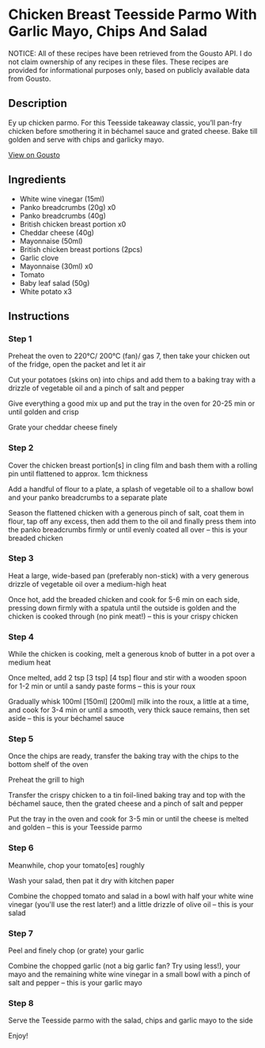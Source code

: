 # Chicken Breast Teesside Parmo With Garlic Mayo, Chips And Salad

NOTICE: All of these recipes have been retrieved from the Gousto API. I do not claim ownership of any recipes in these files. These recipes are provided for informational purposes only, based on publicly available data from Gousto.

## Description

Ey up chicken parmo. For this Teesside takeaway classic, you’ll pan-fry chicken before smothering it in béchamel sauce and grated cheese. Bake till golden and serve with chips and garlicky mayo. 

[View on Gousto](https://www.gousto.co.uk/recipes/cookbook/chicken-breast-teesside-parmo-with-garlic-mayo-chips-and-salad)

## Ingredients

- White wine vinegar (15ml)
- Panko breadcrumbs (20g) x0
- Panko breadcrumbs (40g)
- British chicken breast portion x0
- Cheddar cheese (40g)
- Mayonnaise (50ml)
- British chicken breast portions (2pcs)
- Garlic clove
- Mayonnaise (30ml) x0
- Tomato
- Baby leaf salad (50g)
- White potato x3

## Instructions


### Step 1

Preheat the oven to 220°C/ 200°C (fan)/ gas 7, then take your chicken out of the fridge, open the packet and let it air

Cut your potatoes (skins on) into chips and add them to a baking tray with a drizzle of vegetable oil and a pinch of salt and pepper

Give everything a good mix up and put the tray in the oven for 20-25 min or until golden and crisp

Grate your cheddar cheese finely


### Step 2

Cover the chicken breast portion[s] in cling film and bash them with a rolling pin until flattened to approx. 1cm thickness

Add a handful of flour to a plate, a splash of vegetable oil to a shallow bowl and your panko breadcrumbs to a separate plate

Season the flattened chicken with a generous pinch of salt, coat them in flour, tap off any excess, then add them to the oil and finally press them into the panko breadcrumbs firmly or until evenly coated all over – this is your breaded chicken


### Step 3

Heat a large, wide-based pan (preferably non-stick) with a very generous drizzle of vegetable oil over a medium-high heat

Once hot, add the breaded chicken and cook for 5-6 min on each side, pressing down firmly with a spatula until the outside is golden and the chicken is cooked through (no pink meat!) – this is your crispy chicken


### Step 4

While the chicken is cooking, melt a generous knob of butter in a pot over a medium heat

Once melted, add 2 tsp<span class="text-purple"> [3 tsp]</span> <span class="text-danger">[4 tsp]</span> flour and stir with a wooden spoon for 1-2 min or until a sandy paste forms – this is your roux

Gradually whisk 100ml<span class="text-purple"> [150ml]</span> <span class="text-danger">[200ml]</span> milk into the roux, a little at a time, and cook for 3-4 min or until a smooth, very thick sauce remains, then set aside – this is your béchamel sauce


### Step 5

Once the chips are ready, transfer the baking tray with the chips to the bottom shelf of the oven

Preheat the grill to high

Transfer the crispy chicken to a tin foil-lined baking tray and top with the béchamel sauce, then the grated cheese and a pinch of salt and pepper

Put the tray in the oven and cook for 3-5 min or until the cheese is melted and golden – this is your Teesside parmo


### Step 6

Meanwhile, chop your tomato[es] roughly

Wash your salad, then pat it dry with kitchen paper

Combine the chopped tomato and salad in a bowl with half your white wine vinegar (you'll use the rest later!) and a little drizzle of olive oil – this is your salad


### Step 7

Peel and finely chop (or grate) your garlic

Combine the chopped garlic (not a big garlic fan? Try using less!), your mayo and the remaining white wine vinegar in a small bowl with a pinch of salt and pepper – this is your garlic mayo

### Step 8

Serve the Teesside parmo with the salad, chips and garlic mayo to the side

Enjoy!

